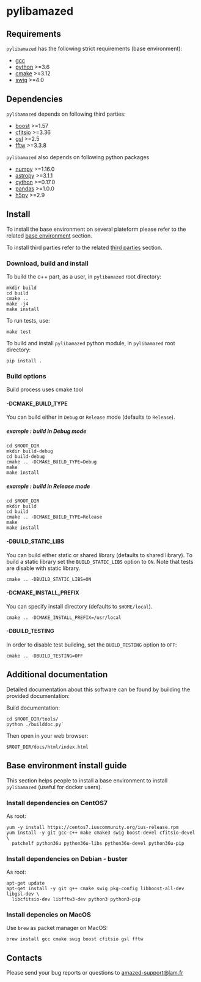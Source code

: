 # pylibamazed

## Requirements

`pylibamazed` has the following strict requirements (base environment):
* [gcc](https://gcc.gnu.org/)
* [python](https://www.python.org/) >=3.6
* [cmake](https://cmake.org/) >=3.12
* [swig](http://www.swig.org/) >=4.0

## Dependencies

`pylibamazed` depends on following third parties:
* [boost](https://www.boost.org/) >=1.57
* [cfitsio](https://heasarc.gsfc.nasa.gov/fitsio/) >=3.36
* [gsl](https://www.gnu.org/software/gsl/) >=2.5
* [fftw](http://www.fftw.org/) >=3.3.8

`pylibamazed` also depends on following python packages
* [numpy](https://www.numpy.org/) >=1.16.0
* [astropy](https://www.astropy.org/) >=3.1.1
* [cython](https://cython.org/) >=0.17.0
* [pandas](https://pandas.pydata.org/) >=1.0.0
* [h5py](https://www.h5py.org/) >=2.9


## Install

To install the base environment on several plateform please refer to the related [base environment](#Base-environment-install-guide) section.

To install third parties refer to the related [third parties](#Third-parties-install-guide) section.


### Download, build and install

To build the c++ part, as a user, in `pylibamazed` root directory:

    mkdir build
    cd build
    cmake ..
    make -j4
    make install

To run tests, use:

    make test

To build and install `pylibamazed` python module, in `pylibamazed` root directory:

    pip install .

### Build options

Build process uses cmake tool

#### -DCMAKE_BUILD_TYPE

You can build either in `Debug` or `Release` mode (defaults to `Release`).

##### example : build in Debug mode

    cd $ROOT_DIR
    mkdir build-debug
    cd build-debug
    cmake .. -DCMAKE_BUILD_TYPE=Debug
    make
    make install

##### example : build in Release  mode

    cd $ROOT_DIR
    mkdir build
    cd build
    cmake .. -DCMAKE_BUILD_TYPE=Release
    make
    make install


#### -DBUILD_STATIC_LIBS

You can build either static or shared library (defaults to shared library). To build a static library set the `BUILD_STATIC_LIBS` option to `ON`.
Note that tests are disable with static library.

    cmake .. -DBUILD_STATIC_LIBS=ON


#### -DCMAKE_INSTALL_PREFIX

You can specify install directory (defaults to `$HOME/local`).

    cmake .. -DCMAKE_INSTALL_PREFIX=/usr/local


#### -DBUILD_TESTING

In order to disable test building, set the `BUILD_TESTING` option to `OFF`:

    cmake .. -DBUILD_TESTING=OFF

## Additional documentation

Detailed documentation about this software can be found by building the provided documentation:

Build documentation:

    cd $ROOT_DIR/tools/
    python ./builddoc.py`

Then open in your web browser:

    $ROOT_DIR/docs/html/index.html

## Base environment install guide

This section helps people to install a base environment to install `pylibamazed` (useful for docker users). 

### Install dependencies on CentOS7

As root:

    yum -y install https://centos7.iuscommunity.org/ius-release.rpm
    yum install -y git gcc-c++ make cmake3 swig boost-devel cfitsio-devel \
      patchelf python36u python36u-libs python36u-devel python36u-pip

### Install dependencies on Debian - buster

As root:

    apt-get update
    apt-get install -y git g++ cmake swig pkg-config libboost-all-dev libgsl-dev \
      libcfitsio-dev libfftw3-dev python3 python3-pip

### Install depencies on MacOS

Use `brew` as packet manager on MacOS:

    brew install gcc cmake swig boost cfitsio gsl fftw


## Contacts

Please send your bug reports or questions to amazed-support@lam.fr
